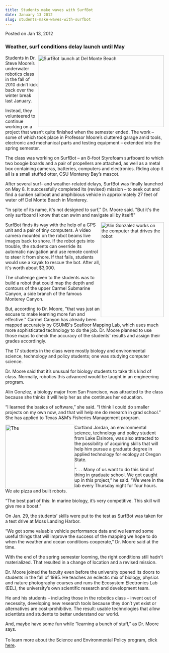 ```yaml
---
title: Students make waves with SurfBot
date: January 13 2012
slug: students-make-waves-with-surfbot
---
```


 



<span class="date">Posted on Jan 13, 2012    </span>
<h3>Weather, surf conditions delay launch until May</h3>
<p><img alt="SurfBot launch at Del Monte Beach" src="https://news.csumb.edu/sites/default/files/65/attachments/news/images/surfbot_launch_small.jpg" style="float:right; width:400px; height:228px">Students in Dr.
Steve Moore&#x2019;s underwater robotics class in the fall of 2010 didn&#x2019;t
kick back over the winter break last January.</img></p>
<p>Instead, they volunteered to continue working on a project that
wasn&#x2019;t quite finished when the semester ended. The work &#x2013; some of
which took place in Professor Moore&#x2019;s cluttered garage amid tools,
electronic and mechanical parts and testing equipment &#x2013; extended
into the spring semester.</p>
<p>The class was working on SurfBot &#x2013; an 8-foot Styrofoam surfboard
to which two boogie boards and a pair of propellers are attached,
as well as a metal box containing cameras, batteries, computers and
electronics. Riding atop it all is a small stuffed otter, CSU
Monterey Bay&#x2019;s mascot.</p>
<p>After several surf- and weather-related delays, SurfBot was
finally launched on May 8. It successfully completed its (revised)
mission &#x2013; to seek out and find a sunken sailboat and amphibious
vehicle in approximately 27 feet of water off Del Monte Beach in
Monterey.</p>
<p>&quot;In spite of its name, it&apos;s not designed to surf,&quot; Dr. Moore
said. &quot;But it&apos;s the only surfboard I know that can swim and
navigate all by itself!&quot;</p>
<p><img alt="Alin Gonzalez works on the computer that drives the robot" src="https://news.csumb.edu/sites/default/files/65/attachments/news/images/rov1sm.jpg" style="float:right; width:200px; height:301px">SurfBot finds its
way with the help of a GPS unit and a pair of tiny computers. A
video camera mounted on the robot beams live images back to shore.
If the robot gets into trouble, the students can override its
automatic navigation and use remote control to steer it from shore.
If that fails, students would use a kayak to rescue the bot. After
all, it&apos;s worth about $3,000.</img></p>
<p>The challenge given to the students was to build a robot that
could map the depth and contours of the upper Carmel Submarine
Canyon, a side branch of the famous Monterey Canyon.</p>
<p>But, according to Dr. Moore, &quot;that was just an excuse to make
learning more fun and effective.&quot; Carmel Canyon has already been
mapped accurately by CSUMB&apos;s Seafloor Mapping Lab, which uses much
more sophisticated technology to do the job. Dr. Moore planned to
use those maps to check the accuracy of the students&apos; results and
assign their grades accordingly.</p>
<p>The 17 students in the class were mostly biology and
environmental science, technology and policy students; one was
studying computer science.</p>
<p>Dr. Moore said that it&#x2019;s unusual for biology students to take
this kind of class. Normally, robotics this advanced would be
taught in an engineering program.</p>
<p>Alin Gonzlez, a biology major from San Francisco, was attracted
to the class because she thinks it will help her as she continues
her education.</p>
<p>&#x201C;I learned the basics of software,&#x201D; she said. &#x201C;I think I could
do smaller projects on my own now, and that will help me do
research in grad school.&#x201D; She has applied to Texas A&amp;M&#x2019;s
Fisheries Management program.</p>
<p><img alt="The " src="https://news.csumb.edu/sites/default/files/65/attachments/news/images/rov2sm.jpg" style="float:left; width:220px; height:201px">Cortland Jordan, an
environmental science, technology and policy student from Lake
Elsinore, was also attracted to the possibility of acquiring skills
that will help him pursue a graduate degree in applied technology
for ecology at Oregon State.</img></p>
<p>&#x201C;. . . Many of us want to do this kind of thing in graduate
school. We got caught up in this project,&#x201D; he said. &#x201C;We were in the
lab every Thursday night for four hours. We ate pizza and built
robots.</p>
<p>&#x201C;The best part of this: In marine biology, it&#x2019;s very
competitive. This skill will give me a boost.&#x201D;</p>
<p>On Jan. 29, the students&#x2019; skills were put to the test as SurfBot
was taken for a test drive at Moss Landing Harbor.</p>
<p>&#x201C;We got some valuable vehicle performance data and we learned
some useful things that will improve the success of the mapping we
hope to do when the weather and ocean conditions cooperate,&#x201D; Dr.
Moore said at the time.</p>
<p>With the end of the spring semester looming, the right
conditions still hadn&apos;t materialized. That resulted in a change of
location and a revised mission.</p>
<p>Dr. Moore joined the faculty even before the university opened
its doors to students in the fall of 1995. He teaches an eclectic
mix of biology, physics and nature photography courses and runs the
Ecosystem Electronics Lab (EEL), the university&#x2019;s own scientific
research and development team.</p>
<p>He and his students &#x2013; including those in the robotics class &#x2013;
invent out of necessity, developing new research tools because they
don&#x2019;t yet exist or alternatives are cost-prohibitive. The result:
usable technologies that allow scientists and students to better
understand our world.</p>
<p>And, maybe have some fun while &#x201C;learning a bunch of stuff,&#x201D; as
Dr. Moore says.<br>
<br>
To learn more about the Science and Environmental Policy program,
click <a href="https://sep.csumb.edu/sep/" rel="nofollow">here</a>.<br>
&#xA0;</br></br></br></p>





```
